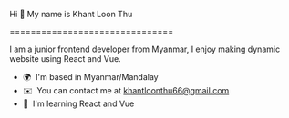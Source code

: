 Hi 👋 My name is Khant Loon Thu 

===============================

I am a junior frontend developer from Myanmar, I enjoy making dynamic website using React and Vue.

*   🌍  I'm based in Myanmar/Mandalay
*   ✉️  You can contact me at [khantloonthu66@gmail.com](mailto:khantloonthu66@gmail.com)
*   🧠  I'm learning React and Vue


                  
